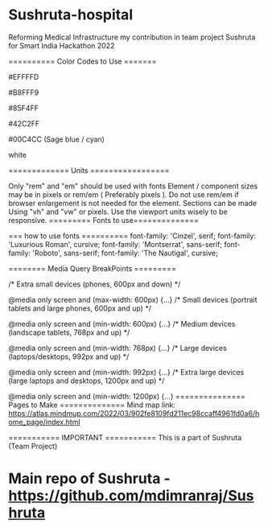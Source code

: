 # Sushruta-hospital
Reforming Medical Infrastructure
my contribution in team project Sushruta for Smart India Hackathon 2022


========== Color Codes to Use =======

#EFFFFD

#B8FFF9

#85F4FF

#42C2FF

#00C4CC (Sage blue / cyan)

white

============= Units =================

Only "rem" and "em" should be used with fonts
Element / component sizes may be in pixels or rem/em ( Preferably pixels ). Do not use rem/em if browser enlargement is not needed for the element.
Sections can be made Using "vh" and "vw" or pixels. Use the viewport units wisely to be responsive.
========= Fonts to use==============

=== how to use fonts ========== font-family: 'Cinzel', serif; font-family: 'Luxurious Roman', cursive; font-family: 'Montserrat', sans-serif; font-family: 'Roboto', sans-serif; font-family: 'The Nautigal', cursive;

======== Media Query BreakPoints =========

/* Extra small devices (phones, 600px and down) */

@media only screen and (max-width: 600px) {...}
/* Small devices (portrait tablets and large phones, 600px and up) */

@media only screen and (min-width: 600px) {...}
/* Medium devices (landscape tablets, 768px and up) */

@media only screen and (min-width: 768px) {...}
/* Large devices (laptops/desktops, 992px and up) */

@media only screen and (min-width: 992px) {...}
/* Extra large devices (large laptops and desktops, 1200px and up) */

@media only screen and (min-width: 1200px) {...}
=============== Pages to Make ============== Mind map link: https://atlas.mindmup.com/2022/03/902fe8109fd211ec98ccaff4961fd0a6/home_page/index.html

=========== IMPORTANT ===========
This is a part of Sushruta (Team Project)

Main repo of Sushruta -https://github.com/mdimranraj/Sushruta
=========================================
